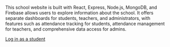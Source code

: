 This school website is built with React, Express, Node.js, MongoDB, and Firebase allows users to explore information about the school. It offers separate dashboards for students, teachers, and administrators, with features such as attendance tracking for students, attendance management for teachers, and comprehensive data access for admins.

<u>Log in as a student</u>
